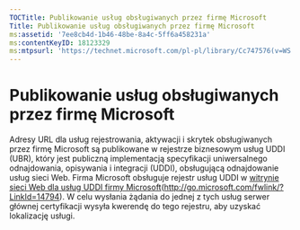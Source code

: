 ```yaml
---
TOCTitle: Publikowanie usług obsługiwanych przez firmę Microsoft
Title: Publikowanie usług obsługiwanych przez firmę Microsoft
ms:assetid: '7ee8cb4d-1b46-48be-8a4c-5ff6a458231a'
ms:contentKeyID: 18123329
ms:mtpsurl: 'https://technet.microsoft.com/pl-pl/library/Cc747576(v=WS.10)'
---
```


Publikowanie usług obsługiwanych przez firmę Microsoft
======================================================

Adresy URL dla usług rejestrowania, aktywacji i skrytek obsługiwanych przez firmę Microsoft są publikowane w rejestrze biznesowym usług UDDI (UBR), który jest publiczną implementacją specyfikacji uniwersalnego odnajdowania, opisywania i integracji (UDDI), obsługującą odnajdowanie usług sieci Web. Firma Microsoft obsługuje rejestr usług UDDI w [witrynie sieci Web dla usług UDDI firmy Microsoft](http://go.microsoft.com/fwlink/?linkid=14794)(http://go.microsoft.com/fwlink/?LinkId=14794). W celu wysłania żądania do jednej z tych usług serwer głównej certyfikacji wysyła kwerendę do tego rejestru, aby uzyskać lokalizację usługi.
